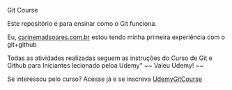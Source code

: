 Git Course

Este repositório é para ensinar como o Git funciona.

Eu, [carinemadsoares.com.br](http://carinemadsoares.com.br) estou tendo minha primeira experiência com o git+github

Todas as atividades realizadas seguem as instruções do Curso de Git e Github para Iniciantes lecionado peloa Udemy" ~~ Valeu Udemy! ~~

Se interessou pelo curso? Acesse já e se inscreva [UdemyGitCourse](https://www.udemy.com/course/git-e-github-para-iniciantes/)
